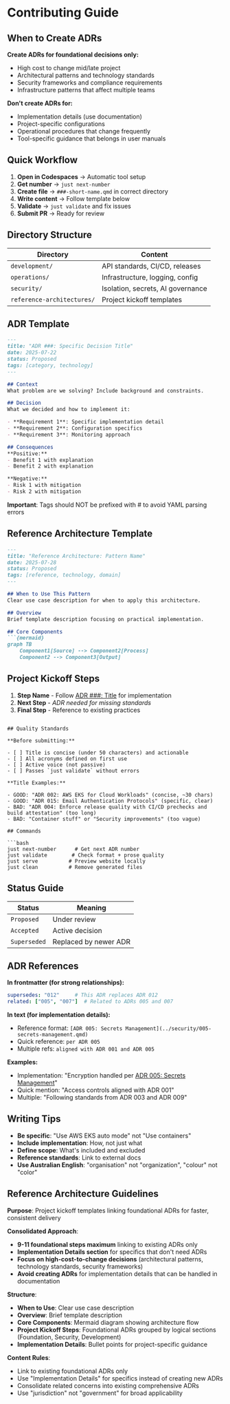 # Contributing Guide

## When to Create ADRs

**Create ADRs for foundational decisions only:**

- High cost to change mid/late project
- Architectural patterns and technology standards
- Security frameworks and compliance requirements
- Infrastructure patterns that affect multiple teams

**Don't create ADRs for:**

- Implementation details (use documentation)
- Project-specific configurations
- Operational procedures that change frequently
- Tool-specific guidance that belongs in user manuals

## Quick Workflow

1. **Open in Codespaces** → Automatic tool setup
2. **Get number** → `just next-number`
3. **Create file** → `###-short-name.qmd` in correct directory
4. **Write content** → Follow template below
5. **Validate** → `just validate` and fix issues
6. **Submit PR** → Ready for review

## Directory Structure

| Directory | Content |
|-----------|---------|
| `development/` | API standards, CI/CD, releases |
| `operations/` | Infrastructure, logging, config |
| `security/` | Isolation, secrets, AI governance |
| `reference-architectures/` | Project kickoff templates |

## ADR Template

```markdown
---
title: "ADR ###: Specific Decision Title"
date: 2025-07-22
status: Proposed
tags: [category, technology]
---

## Context
What problem are we solving? Include background and constraints.

## Decision
What we decided and how to implement it:

- **Requirement 1**: Specific implementation detail
- **Requirement 2**: Configuration specifics
- **Requirement 3**: Monitoring approach

## Consequences
**Positive:**
- Benefit 1 with explanation
- Benefit 2 with explanation

**Negative:**
- Risk 1 with mitigation
- Risk 2 with mitigation
```

**Important**: Tags should NOT be prefixed with # to avoid YAML parsing errors

## Reference Architecture Template

```markdown
---
title: "Reference Architecture: Pattern Name"
date: 2025-07-28
status: Proposed
tags: [reference, technology, domain]
---

## When to Use This Pattern
Clear use case description for when to apply this architecture.

## Overview
Brief template description focusing on practical implementation.

## Core Components
```{mermaid}
graph TB
    Component1[Source] --> Component2[Process]
    Component2 --> Component3[Output]
```

## Project Kickoff Steps

1. **Step Name** - Follow [ADR ###: Title](../category/###-filename.qmd) for implementation
2. **Next Step** - *ADR needed for missing standards*
3. **Final Step** - Reference to existing practices

```

## Quality Standards

**Before submitting:**

- [ ] Title is concise (under 50 characters) and actionable
- [ ] All acronyms defined on first use
- [ ] Active voice (not passive)
- [ ] Passes `just validate` without errors

**Title Examples:**

- GOOD: "ADR 002: AWS EKS for Cloud Workloads" (concise, ~30 chars)
- GOOD: "ADR 015: Email Authentication Protocols" (specific, clear)
- BAD: "ADR 004: Enforce release quality with CI/CD prechecks and build attestation" (too long)
- BAD: "Container stuff" or "Security improvements" (too vague)

## Commands

```bash
just next-number      # Get next ADR number
just validate        # Check format + prose quality
just serve          # Preview website locally
just clean          # Remove generated files
```

## Status Guide

| Status | Meaning |
|--------|---------|
| `Proposed` | Under review |
| `Accepted` | Active decision |
| `Superseded` | Replaced by newer ADR |

## ADR References

**In frontmatter (for strong relationships):**

```yaml
supersedes: "012"     # This ADR replaces ADR 012
related: ["005", "007"]  # Related to ADRs 005 and 007
```

**In text (for implementation details):**

- Reference format: `[ADR 005: Secrets Management](../security/005-secrets-management.qmd)`
- Quick reference: `per ADR 005`
- Multiple refs: `aligned with ADR 001 and ADR 005`

**Examples:**

- Implementation: "Encryption handled per [ADR 005: Secrets Management](../security/005-secrets-management.qmd)"
- Quick mention: "Access controls aligned with ADR 001"
- Multiple: "Following standards from ADR 003 and ADR 009"

## Writing Tips

- **Be specific**: "Use AWS EKS auto mode" not "Use containers"
- **Include implementation**: How, not just what
- **Define scope**: What's included and excluded
- **Reference standards**: Link to external docs
- **Use Australian English**: "organisation" not "organization", "colour" not "color"

## Reference Architecture Guidelines

**Purpose**: Project kickoff templates linking foundational ADRs for faster, consistent delivery

**Consolidated Approach**:

- **9-11 foundational steps maximum** linking to existing ADRs only
- **Implementation Details section** for specifics that don't need ADRs
- **Focus on high-cost-to-change decisions** (architectural patterns, technology standards, security frameworks)
- **Avoid creating ADRs** for implementation details that can be handled in documentation

**Structure**:

- **When to Use**: Clear use case description
- **Overview**: Brief template description  
- **Core Components**: Mermaid diagram showing architecture flow
- **Project Kickoff Steps**: Foundational ADRs grouped by logical sections (Foundation, Security, Development)
- **Implementation Details**: Bullet points for project-specific guidance

**Content Rules**:

- Link to existing foundational ADRs only
- Use "Implementation Details" for specifics instead of creating new ADRs
- Consolidate related concerns into existing comprehensive ADRs
- Use "jurisdiction" not "government" for broad applicability
